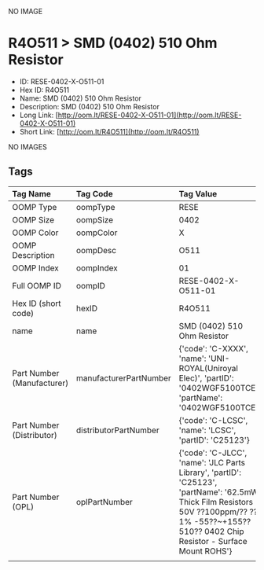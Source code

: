 


  
NO IMAGE  
# R4O511 > SMD (0402) 510 Ohm Resistor

- ID: RESE-0402-X-O511-01
- Hex ID: R4O511
- Name: SMD (0402) 510 Ohm Resistor
- Description: SMD (0402) 510 Ohm Resistor
- Long Link: [http://oom.lt/RESE-0402-X-O511-01](http://oom.lt/RESE-0402-X-O511-01)
- Short Link: [http://oom.lt/R4O511](http://oom.lt/R4O511)
  
NO IMAGES  
## Tags
  

|Tag Name|Tag Code|Tag Value|
| :--- | :--- | :--- |
|OOMP Type|oompType|RESE|
|OOMP Size|oompSize|0402|
|OOMP Color|oompColor|X|
|OOMP Description|oompDesc|O511|
|OOMP Index|oompIndex|01|
|Full OOMP ID|oompID|RESE-0402-X-O511-01|
|Hex ID (short code)|hexID|R4O511|
|name|name|SMD (0402) 510 Ohm Resistor|
|Part Number (Manufacturer)|manufacturerPartNumber|{'code': 'C-XXXX', 'name': 'UNI-ROYAL(Uniroyal Elec)', 'partID': '0402WGF5100TCE', 'partName': '0402WGF5100TCE'}|
|Part Number (Distributor)|distributorPartNumber|{'code': 'C-LCSC', 'name': 'LCSC', 'partID': 'C25123'}|
|Part Number (OPL)|oplPartNumber|{'code': 'C-JLCC', 'name': 'JLC Parts Library', 'partID': 'C25123', 'partName': '62.5mW Thick Film Resistors 50V ??100ppm/?? ??1% -55??~+155?? 510?? 0402  Chip Resistor - Surface Mount ROHS'}|
||||
